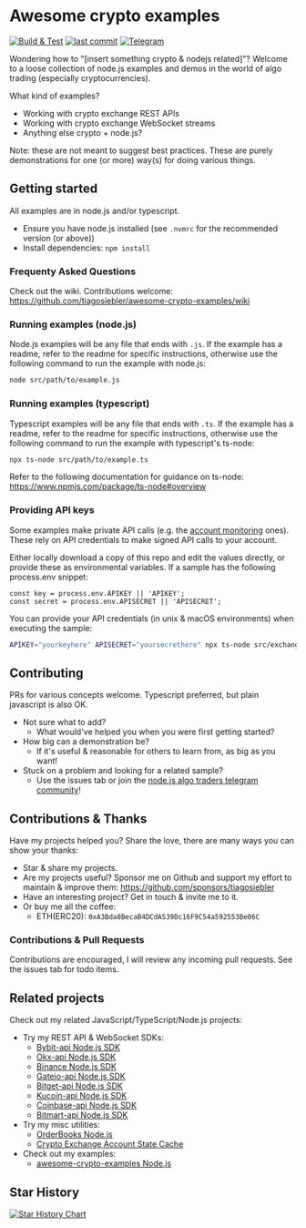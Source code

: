 # Awesome crypto examples

[![Build & Test](https://github.com/tiagosiebler/awesome-crypto-examples/actions/workflows/build.yml/badge.svg)](https://github.com/tiagosiebler/awesome-crypto-examples/actions/workflows/test.yml)
[![last commit](https://img.shields.io/github/last-commit/tiagosiebler/awesome-crypto-examples)](https://github.com/tiagosiebler/awesome-crypto-examples)
[![Telegram](https://img.shields.io/badge/chat-on%20telegram-blue.svg)](https://t.me/nodetraders)

Wondering how to "[insert something crypto & nodejs related]"? Welcome to a loose collection of node.js examples and demos in the world of algo trading (especially cryptocurrencies).

What kind of examples?

- Working with crypto exchange REST APIs
- Working with crypto exchange WebSocket streams
- Anything else crypto + node.js?

Note: these are not meant to suggest best practices. These are purely demonstrations for one (or more) way(s) for doing various things.

## Getting started

All examples are in node.js and/or typescript.

- Ensure you have node.js installed (see `.nvmrc` for the recommended version (or above))
- Install dependencies: `npm install`

### Frequenty Asked Questions

Check out the wiki. Contributions welcome:
https://github.com/tiagosiebler/awesome-crypto-examples/wiki

### Running examples (node.js)

Node.js examples will be any file that ends with `.js`. If the example has a readme, refer to the readme for specific instructions, otherwise use the following command to run the example with node.js:

```bash
node src/path/to/example.js
```

### Running examples (typescript)

Typescript examples will be any file that ends with `.ts`. If the example has a readme, refer to the readme for specific instructions, otherwise use the following command to run the example with typescript's ts-node:

```bash
npx ts-node src/path/to/example.ts
```

Refer to the following documentation for guidance on ts-node: https://www.npmjs.com/package/ts-node#overview

### Providing API keys

Some examples make private API calls (e.g. the [account monitoring](https://github.com/tiagosiebler/awesome-crypto-examples/blob/master/src/exchanges/binance/account-events/log-account-events.ts#L9-L10) ones). These rely on API credentials to make signed API calls to your account.

Either locally download a copy of this repo and edit the values directly, or provide these as environmental variables. If a sample has the following process.env snippet:

```
const key = process.env.APIKEY || 'APIKEY';
const secret = process.env.APISECRET || 'APISECRET';
```

You can provide your API credentials (in unix & macOS environments) when executing the sample:

```bash
APIKEY="yourkeyhere" APISECRET="yoursecrethere" npx ts-node src/exchanges/binance/account-events/log-account-events.ts
```

## Contributing

PRs for various concepts welcome. Typescript preferred, but plain javascript is also OK.

- Not sure what to add?
  - What would've helped you when you were first getting started?
- How big can a demonstration be?
  - If it's useful & reasonable for others to learn from, as big as you want!
- Stuck on a problem and looking for a related sample?
  - Use the issues tab or join the [node.js algo traders telegram community](https://t.me/nodetraders)!

<!-- template_contributions -->

## Contributions & Thanks

Have my projects helped you? Share the love, there are many ways you can show your thanks:

- Star & share my projects.
- Are my projects useful? Sponsor me on Github and support my effort to maintain & improve them: https://github.com/sponsors/tiagosiebler
- Have an interesting project? Get in touch & invite me to it.
- Or buy me all the coffee:
  - ETH(ERC20): `0xA3Bda8BecaB4DCdA539Dc16F9C54a592553Be06C` <!-- metamask -->

<!-- template_contributions_end -->

### Contributions & Pull Requests

Contributions are encouraged, I will review any incoming pull requests. See the issues tab for todo items.

<!-- template_related_projects -->

## Related projects

Check out my related JavaScript/TypeScript/Node.js projects:

- Try my REST API & WebSocket SDKs:
  - [Bybit-api Node.js SDK](https://www.npmjs.com/package/bybit-api)
  - [Okx-api Node.js SDK](https://www.npmjs.com/package/okx-api)
  - [Binance Node.js SDK](https://www.npmjs.com/package/binance)
  - [Gateio-api Node.js SDK](https://www.npmjs.com/package/gateio-api)
  - [Bitget-api Node.js SDK](https://www.npmjs.com/package/bitget-api)
  - [Kucoin-api Node.js SDK](https://www.npmjs.com/package/kucoin-api)
  - [Coinbase-api Node.js SDK](https://www.npmjs.com/package/coinbase-api)
  - [Bitmart-api Node.js SDK](https://www.npmjs.com/package/bitmart-api)
- Try my misc utilities:
  - [OrderBooks Node.js](https://www.npmjs.com/package/orderbooks)
  - [Crypto Exchange Account State Cache](https://www.npmjs.com/package/accountstate)
- Check out my examples:
  - [awesome-crypto-examples Node.js](https://github.com/tiagosiebler/awesome-crypto-examples)
  <!-- template_related_projects_end -->

<!-- template_star_history -->

## Star History

[![Star History Chart](https://api.star-history.com/svg?repos=tiagosiebler/bybit-api,tiagosiebler/okx-api,tiagosiebler/binance,tiagosiebler/bitget-api,tiagosiebler/bitmart-api,tiagosiebler/gateio-api,tiagosiebler/kucoin-api,tiagosiebler/coinbase-api,tiagosiebler/orderbooks,tiagosiebler/accountstate,tiagosiebler/awesome-crypto-examples&type=Date)](https://star-history.com/#tiagosiebler/bybit-api&tiagosiebler/okx-api&tiagosiebler/binance&tiagosiebler/bitget-api&tiagosiebler/bitmart-api&tiagosiebler/gateio-api&tiagosiebler/kucoin-api&tiagosiebler/coinbase-api&tiagosiebler/orderbooks&tiagosiebler/accountstate&tiagosiebler/awesome-crypto-examples&Date)

<!-- template_star_history_end -->
